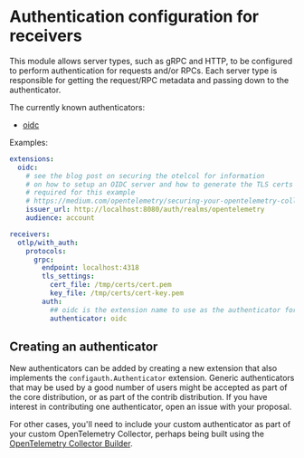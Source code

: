 # Authentication configuration for receivers

This module allows server types, such as gRPC and HTTP, to be configured to perform authentication for requests and/or RPCs. Each server type is responsible for getting the request/RPC metadata and passing down to the authenticator.

The currently known authenticators:

- [oidc](../../extension/authoidcextension)

Examples:
```yaml
extensions:
  oidc:
    # see the blog post on securing the otelcol for information
    # on how to setup an OIDC server and how to generate the TLS certs
    # required for this example
    # https://medium.com/opentelemetry/securing-your-opentelemetry-collector-1a4f9fa5bd6f
    issuer_url: http://localhost:8080/auth/realms/opentelemetry
    audience: account

receivers:
  otlp/with_auth:
    protocols:
      grpc:
        endpoint: localhost:4318
        tls_settings:
          cert_file: /tmp/certs/cert.pem
          key_file: /tmp/certs/cert-key.pem
        auth:
          ## oidc is the extension name to use as the authenticator for this receiver
          authenticator: oidc
```

## Creating an authenticator

New authenticators can be added by creating a new extension that also implements the `configauth.Authenticator` extension. Generic authenticators that may be used by a good number of users might be accepted as part of the core distribution, or as part of the contrib distribution. If you have interest in contributing one authenticator, open an issue with your proposal.

For other cases, you'll need to include your custom authenticator as part of your custom OpenTelemetry Collector, perhaps being built using the [OpenTelemetry Collector Builder](https://github.com/open-telemetry/opentelemetry-collector-builder).